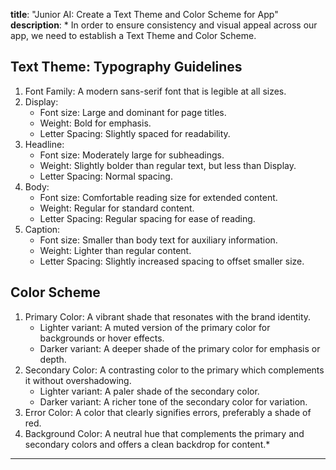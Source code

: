 **title**: "Junior AI: Create a Text Theme and Color Scheme for App"
**description**: \*
In order to ensure consistency and visual appeal across our app, we need to establish a Text Theme and Color Scheme.
## Text Theme: Typography Guidelines 
1. Font Family: A modern sans-serif font that is legible at all sizes.
2. Display:
   - Font size: Large and dominant for page titles.
   - Weight: Bold for emphasis.
   - Letter Spacing: Slightly spaced for readability.
3. Headline:
   - Font size: Moderately large for subheadings.
   - Weight: Slightly bolder than regular text, but less than Display.
   - Letter Spacing: Normal spacing.
4. Body:
   - Font size: Comfortable reading size for extended content.
   - Weight: Regular for standard content.
   - Letter Spacing: Regular spacing for ease of reading.
5. Caption:
   - Font size: Smaller than body text for auxiliary information.
   - Weight: Lighter than regular content.
   - Letter Spacing: Slightly increased spacing to offset smaller size.

## Color Scheme
1. Primary Color: A vibrant shade that resonates with the brand identity.
   - Lighter variant: A muted version of the primary color for backgrounds or hover effects.
   - Darker variant: A deeper shade of the primary color for emphasis or depth.
2. Secondary Color: A contrasting color to the primary which complements it without overshadowing.
   - Lighter variant: A paler shade of the secondary color.
   - Darker variant: A richer tone of the secondary color for variation.
3. Error Color: A color that clearly signifies errors, preferably a shade of red.
4. Background Color: A neutral hue that complements the primary and secondary colors and offers a clean backdrop for content.\*
---
